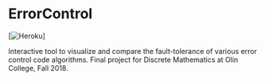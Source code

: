 # ErrorControl
[![Heroku](https://heroku-badge.herokuapp.com/?app=error-control)]

Interactive tool to visualize and compare the fault-tolerance of various error control code algorithms. Final project for Discrete Mathematics at Olin College, Fall 2018. 
